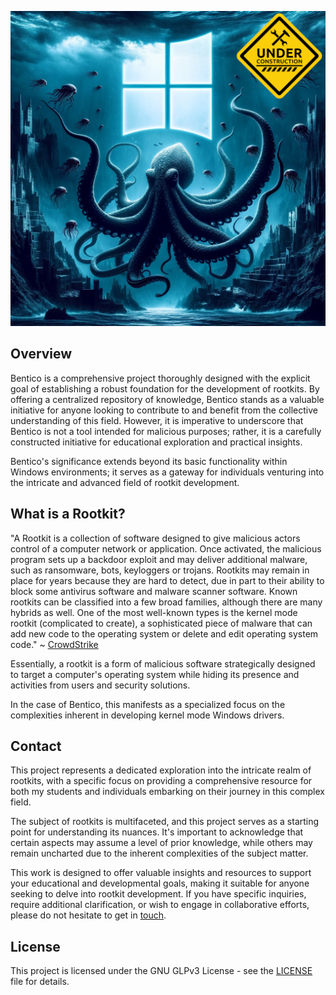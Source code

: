 
<p align="center">
  <img src="images/Bentico_Squid_Construction.png">
</p>


## Overview

Bentico is a comprehensive project thoroughly designed with the explicit goal of establishing a robust foundation for the development of rootkits. By offering a centralized repository of knowledge, Bentico stands as a valuable initiative for anyone looking to contribute to and benefit from the collective understanding of this field. However, it is imperative to underscore that Bentico is not a tool intended for malicious purposes; rather, it is a carefully constructed initiative for educational exploration and practical insights.

Bentico's significance extends beyond its basic functionality within Windows environments; it serves as a gateway for individuals venturing into the intricate and advanced field of rootkit development.


## What is a Rootkit?

"A Rootkit is a collection of software designed to give malicious actors control of a computer network or application. Once activated, the malicious program sets up a backdoor exploit and may deliver additional malware, such as ransomware, bots, keyloggers or trojans. Rootkits may remain in place for years because they are hard to detect, due in part to their ability to block some antivirus software and malware scanner software. Known rootkits can be classified into a few broad families, although there are many hybrids as well. One of the most well-known types is the kernel mode rootkit (complicated to create), a sophisticated piece of malware that can add new code to the operating system or delete and edit operating system code." ~ [CrowdStrike](https://www.crowdstrike.com/cybersecurity-101/malware/rootkits/)

Essentially, a rootkit is a form of malicious software strategically designed to target a computer's operating system while hiding its presence and activities from users and security solutions.

In the case of Bentico, this manifests as a specialized focus on the complexities inherent in developing kernel mode Windows drivers.


## Contact

This project represents a dedicated exploration into the intricate realm of rootkits, with a specific focus on providing a comprehensive resource for both my students and individuals embarking on their journey in this complex field.

The subject of rootkits is multifaceted, and this project serves as a starting point for understanding its nuances. It's important to acknowledge that certain aspects may assume a level of prior knowledge, while others may remain uncharted due to the inherent complexities of the subject matter.

This work is designed to offer valuable insights and resources to support your educational and developmental goals, making it suitable for anyone seeking to delve into rootkit development. If you have specific inquiries, require additional clarification, or wish to engage in collaborative efforts, please do not hesitate to get in [touch](https://www.linkedin.com/in/vazquez-vazquez-alejandro/).


## License

This project is licensed under the GNU GLPv3 License - see the [LICENSE](LICENSE) file for details.
